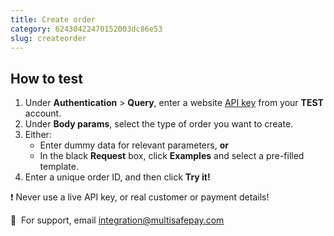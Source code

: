 ```yaml
---
title: Create order
category: 62430422470152003dc86e53
slug: createorder
---
```


## How to test

1. Under **Authentication** > **Query**, enter a website [API key](/docs/sites#site-id-api-key-and-security-code) from your **TEST** account.
2. Under **Body params**, select the type of order you want to create.
3. Either:
    - Enter dummy data for relevant parameters, **or**
    - In the black **Request** box, click **Examples** and select a pre-filled template.
4. Enter a unique order ID, and then click **Try it!**

❗️ Never use a live API key, or real customer or payment details!

💬&nbsp; For support, email <integration@multisafepay.com>